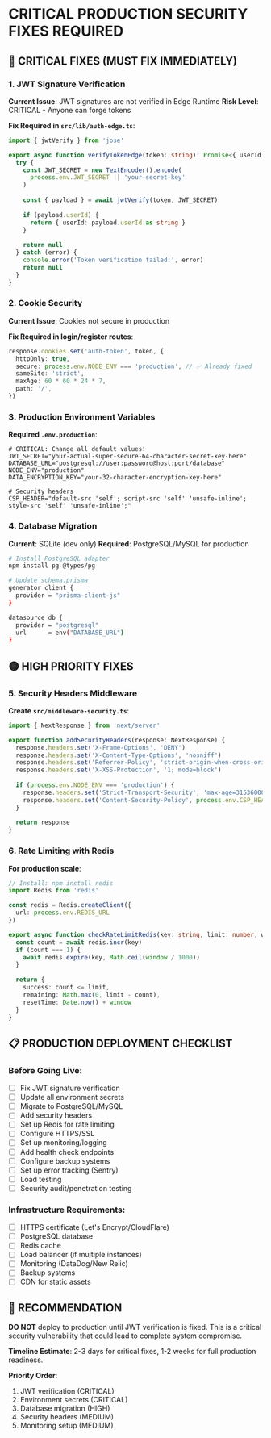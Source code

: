 # CRITICAL PRODUCTION SECURITY FIXES REQUIRED

## 🚨 CRITICAL FIXES (MUST FIX IMMEDIATELY)

### 1. JWT Signature Verification
**Current Issue**: JWT signatures are not verified in Edge Runtime
**Risk Level**: CRITICAL - Anyone can forge tokens

**Fix Required in `src/lib/auth-edge.ts`**:
```typescript
import { jwtVerify } from 'jose'

export async function verifyTokenEdge(token: string): Promise<{ userId: string } | null> {
  try {
    const JWT_SECRET = new TextEncoder().encode(
      process.env.JWT_SECRET || 'your-secret-key'
    )
    
    const { payload } = await jwtVerify(token, JWT_SECRET)
    
    if (payload.userId) {
      return { userId: payload.userId as string }
    }
    
    return null
  } catch (error) {
    console.error('Token verification failed:', error)
    return null
  }
}
```

### 2. Cookie Security
**Current Issue**: Cookies not secure in production

**Fix Required in login/register routes**:
```typescript
response.cookies.set('auth-token', token, {
  httpOnly: true,
  secure: process.env.NODE_ENV === 'production', // ✅ Already fixed
  sameSite: 'strict',
  maxAge: 60 * 60 * 24 * 7,
  path: '/',
})
```

### 3. Production Environment Variables
**Required `.env.production`**:
```env
# CRITICAL: Change all default values!
JWT_SECRET="your-actual-super-secure-64-character-secret-key-here"
DATABASE_URL="postgresql://user:password@host:port/database"
NODE_ENV="production"
DATA_ENCRYPTION_KEY="your-32-character-encryption-key-here"

# Security headers
CSP_HEADER="default-src 'self'; script-src 'self' 'unsafe-inline'; style-src 'self' 'unsafe-inline';"
```

### 4. Database Migration
**Current**: SQLite (dev only)
**Required**: PostgreSQL/MySQL for production

```bash
# Install PostgreSQL adapter
npm install pg @types/pg

# Update schema.prisma
generator client {
  provider = "prisma-client-js"
}

datasource db {
  provider = "postgresql"
  url      = env("DATABASE_URL")
}
```

## 🟡 HIGH PRIORITY FIXES

### 5. Security Headers Middleware
**Create `src/middleware-security.ts`**:
```typescript
import { NextResponse } from 'next/server'

export function addSecurityHeaders(response: NextResponse) {
  response.headers.set('X-Frame-Options', 'DENY')
  response.headers.set('X-Content-Type-Options', 'nosniff')
  response.headers.set('Referrer-Policy', 'strict-origin-when-cross-origin')
  response.headers.set('X-XSS-Protection', '1; mode=block')
  
  if (process.env.NODE_ENV === 'production') {
    response.headers.set('Strict-Transport-Security', 'max-age=31536000; includeSubDomains')
    response.headers.set('Content-Security-Policy', process.env.CSP_HEADER || "default-src 'self'")
  }
  
  return response
}
```

### 6. Rate Limiting with Redis
**For production scale**:
```typescript
// Install: npm install redis
import Redis from 'redis'

const redis = Redis.createClient({
  url: process.env.REDIS_URL
})

export async function checkRateLimitRedis(key: string, limit: number, window: number) {
  const count = await redis.incr(key)
  if (count === 1) {
    await redis.expire(key, Math.ceil(window / 1000))
  }
  
  return {
    success: count <= limit,
    remaining: Math.max(0, limit - count),
    resetTime: Date.now() + window
  }
}
```

## 📋 PRODUCTION DEPLOYMENT CHECKLIST

### Before Going Live:
- [ ] Fix JWT signature verification
- [ ] Update all environment secrets
- [ ] Migrate to PostgreSQL/MySQL
- [ ] Add security headers
- [ ] Set up Redis for rate limiting
- [ ] Configure HTTPS/SSL
- [ ] Set up monitoring/logging
- [ ] Add health check endpoints
- [ ] Configure backup systems
- [ ] Set up error tracking (Sentry)
- [ ] Load testing
- [ ] Security audit/penetration testing

### Infrastructure Requirements:
- [ ] HTTPS certificate (Let's Encrypt/CloudFlare)
- [ ] PostgreSQL database
- [ ] Redis cache
- [ ] Load balancer (if multiple instances)
- [ ] Monitoring (DataDog/New Relic)
- [ ] Backup systems
- [ ] CDN for static assets

## 🎯 RECOMMENDATION

**DO NOT** deploy to production until JWT verification is fixed. This is a critical security vulnerability that could lead to complete system compromise.

**Timeline Estimate**: 2-3 days for critical fixes, 1-2 weeks for full production readiness.

**Priority Order**:
1. JWT verification (CRITICAL)
2. Environment secrets (CRITICAL)  
3. Database migration (HIGH)
4. Security headers (MEDIUM)
5. Monitoring setup (MEDIUM)
